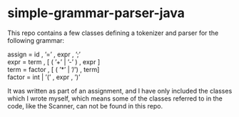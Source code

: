 # simple-grammar-parser-java

This repo contains a few classes defining a tokenizer and parser for the following grammar:

assign = id , ’=’ , expr , ’;’   
expr = term , [ ( ’+’ | ’-’ ) , expr ]  
term = factor , [ ( ’*’ | ’/’) , term]  
factor = int | ’(’ , expr , ’)’   

It was written as part of an assignment, and I have only included the classes which I wrote myself, which means some of the classes referred to in the code, like the Scanner, can not be found in this repo.
